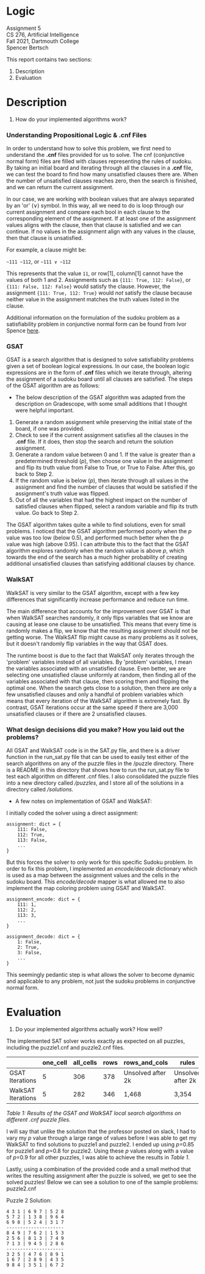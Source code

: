 # Logic

Assignment 5  
CS 276, Artificial Intelligence  
Fall 2021, Dartmouth College  
Spencer Bertsch

This report contains two sections: 
1. Description
2. Evaluation

# Description

1. How do your implemented algorithms work?

### Understanding Propositional Logic & .cnf Files

In order to understand how to solve this problem, we first need to understand the **.cnf** files provided for us to solve. 
The cnf (conjunctive normal form) files are filled with clauses representing the rules of sudoku. By taking an initial board and 
iterating through all the clauses in a **.cnf** file, we can test the board to find how many unsatisfied clauses there are. When the number 
of unsatisfied clauses reaches zero, then the search is finished, and we can return the current assignment. 

In our case, we are working with boolean values that are always separated by an 'or' (∨) symbol. In this way, all we need to do is loop through
our current assignment and compare each bool in each clause to the corresponding element of the assignment. If at least one of the assignment 
values aligns with the clause, then that clause is satisfied and we can continue. If no values in the assignment align with any values in the clause, then 
that clause is unsatisfied. 

For example, a clause might be: 

`~111 ~112`, or `~111 ∨ ~112`

This represents that the value `11`, or row[1], column[1] cannot have the values of both 1 and 2. Assignments such as `{111: True, 112: False}`, 
or `{111: False, 112: False}` would satisfy the clause. However, the assignment `{111: True, 112: True}` would *not* satisfy the clause because neither value in the assignment matches 
the truth values listed in the clause.

Additional information on the formulation of the sudoku problem as a satisfiability problem in conjunctive normal form can be found 
from Ivor Spence [here](http://www.cs.qub.ac.uk/~I.Spence/SuDoku/SuDoku.html).

### GSAT
GSAT is a search algorithm that is designed to solve satisfiability problems given a set of boolean logical expressions. In our case, the 
boolean logic expressions are in the form of **.cnf** files which we iterate through, altering the assignment of a sudoku board until all 
clauses are satisfied. The steps of the GSAT algorithm are as follows: 

* The below description of the GSAT algorithm was adapted from the description on Gradescope, with some small additions that I thought
  were helpful important.

1. Generate a random assignment while preserving the initial state of the board, if one was provided. 
2. Check to see if the current assignment satisfies all the clauses in the **.cnf** file. If it does, then stop the 
search and return the solution assignment. 
3. Generate a random value between 0 and 1. If the value is greater than a predetermined threshold (*p*), then choose one value in the
assignment and flip its truth value from False to True, or True to False. After this, go back to Step 2. 
4. If the random value is below (*p*), then iterate through all values in the assignment and find the number of clauses that would be
satisfied if the assignment's truth value was flipped. 
5. Out of all the variables that had the highest impact on the number of satisfied clauses when flipped, select a random variable 
and flip its truth value. Go back to Step 2. 

The GSAT algorithm takes quite a while to find solutions, even for small problems. I noticed that the GSAT algorithm performed poorly 
when the *p* value was too low (below 0.5), and performed much better when the *p* value was high (above 0.95). I can attribute this to the fact
that the GSAT algorithm explores randomly when the random value is above *p*, which towards the end of the search has a much higher probability of 
creating additional unsatisfied clauses than satisfying additional clauses by chance. 

### WalkSAT
WalkSAT is very similar to the GSAT algorithm, except with a few key differences that significantly increase performance and reduce run time. 

The main difference that accounts for the improvement over GSAT is that when WalkSAT searches randomly, it only flips variables that 
we know are causing at lease one clause to be unsatisfied. This means that every time is randomly makes a flip, we know that 
the resulting assignment should not be getting worse. The WalkSAT flip might cause as many problems as it solves, but it doesn't randomly flip
variables in the way that GSAT does. 

The runtime boost is due to the fact that WalkSAT only iterates through the 'problem' variables instead of all variables. By 'problem' variables, 
I mean the variables associated with an unsatisfied clause. Even better, we are selecting one unsatisfied clause uniformly at random, then finding all of the 
variables associated with that clause, then scoring them and flipping the optimal one. When the search gets close to a solution, then there are only a 
few unsatisfied clauses and only a handful of problem variables which means that every iteration of the WalkSAT algorithm is extremely fast. By contrast, GSAT
iterations occur at the same speed if there are 3,000 unsatisfied clauses or if there are 2 unsatisfied clauses. 

### What design decisions did you make? How you laid out the problems?

All GSAT and WalkSAT code is in the SAT.py file, and there is a driver function in the run_sat.py file that can be used to easily test either
of the search algorithms on any of the puzzle files in the /puzzle directory. There is a README in this directory that shows how to run 
the run_sat.py file to test each algorithm on different .cnf files. I also consolidated the puzzle files into a new directory called */puzzles*, and 
I store all of the solutions in a directory called */solutions*.

* A few notes on implementation of GSAT and WalkSAT: 

I initially coded the solver using a direct assignment:

```
assignment: dict = {
    111: False, 
    112: True, 
    113: False, 
    ...
}
```

But this forces the solver to only work for this specific Sudoku problem. In order to fix this problem, 
I implemented an *encode/decode* dictionary which is used as a map between the assignment values and the cells in the sudoku board. 
This *encode/decode* mapper is what allowed me to also implement the map coloring problem using GSAT and WalkSAT. 

```
assignment_encode: dict = {
    111: 1, 
    112: 2, 
    113: 3, 
    ...
}

assignment_decode: dict = {
    1: False, 
    2: True, 
    3: False, 
    ...
}
```

This seemingly pedantic step is what allows the solver to become dynamic and applicable to any problem, not just the sudoku problems
in conjunctive normal form.

# Evaluation

1. Do your implemented algorithms actually work? How well? 

The implemented SAT solver works exactly as expected on all puzzles, including the puzzle1.cnf and puzzle2.cnf files. 

|                    | one_cell | all_cells | rows | rows_and_cols     | rules             | puzzle1           | puzzle2           |
|--------------------|----------|-----------|------|-------------------|-------------------|-------------------|-------------------|
| GSAT Iterations    | 5        | 306       | 378  | Unsolved after 2k | Unsolved after 2k | Unsolved after 2k | Unsolved after 2k |
| WalkSAT Iterations | 5        | 282       | 346  | 1,468             | 3,354             | 6,784             | 59,012            |

*Table 1: Results of the GSAT and WalkSAT local search algorithms on different .cnf puzzle files.*

I will say that unlike the solution that the professor posted on slack, I had to vary my *p* value through a large range of values before 
I was able to get my WalkSAT to find solutions to puzzle1 and puzzle2. I ended up using *p*=0.85 for puzzle1 and *p*=0.8 for puzzle2. 
Using these *p* values along with a value of *p*=0.9 for all other puzzles, I was able to achieve the results in *Table 1*. 

Lastly, using a combination of the provided code and a small method that writes the resulting assignment after the puzzle is solved, 
we get to see the solved puzzles! Below we can see a solution to one of the sample problems: puzzle2.cnf

Puzzle 2 Solution: 
```
4 3 1 | 6 9 7 | 5 2 8
5 7 2 | 1 3 8 | 9 6 4
6 9 8 | 5 2 4 | 3 1 7
---------------------
8 4 9 | 7 6 2 | 1 5 3
2 5 6 | 8 1 3 | 7 4 9
7 1 3 | 9 4 5 | 2 8 6
---------------------
3 2 5 | 4 7 6 | 8 9 1
1 6 7 | 2 8 9 | 4 3 5
9 8 4 | 3 5 1 | 6 7 2
```